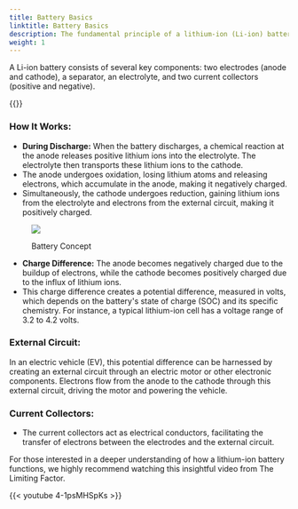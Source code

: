 ```yaml
---
title: Battery Basics
linktitle: Battery Basics
description: The fundamental principle of a lithium-ion (Li-ion) battery is that it generates electrical energy through an electrochemical reaction between two different metals with varying affinities for electrons.
weight: 1
---
```

<!-- markdownlint-disable MD033 -->

A Li-ion battery consists of several key components: two electrodes (anode and cathode), a separator, an electrolyte, and two current collectors (positive and negative).

{{<evkxdisplayaddarticle />}}

### How It Works:

- **During Discharge:** When the battery discharges, a chemical reaction at the anode releases positive lithium ions into the electrolyte. The electrolyte then transports these lithium ions to the cathode.
- The anode undergoes oxidation, losing lithium atoms and releasing electrons, which accumulate in the anode, making it negatively charged.
- Simultaneously, the cathode undergoes reduction, gaining lithium ions from the electrolyte and electrons from the external circuit, making it positively charged.

<figure>
<img src="https://media.evkx.net/multimedia/technology/battery/batteryconcept.drawio.svg" class="img-fluid mx-auto d-block">
<figcaption>
    <p class="lead text-center fw-semibold">
        Battery Concept
    </p>
</figcaption>
</figure>

- **Charge Difference:** The anode becomes negatively charged due to the buildup of electrons, while the cathode becomes positively charged due to the influx of lithium ions.
- This charge difference creates a potential difference, measured in volts, which depends on the battery's state of charge (SOC) and its specific chemistry. For instance, a typical lithium-ion cell has a voltage range of 3.2 to 4.2 volts.

### External Circuit:

In an electric vehicle (EV), this potential difference can be harnessed by creating an external circuit through an electric motor or other electronic components. Electrons flow from the anode to the cathode through this external circuit, driving the motor and powering the vehicle.

### Current Collectors:

- The current collectors act as electrical conductors, facilitating the transfer of electrons between the electrodes and the external circuit.

For those interested in a deeper understanding of how a lithium-ion battery functions, we highly recommend watching this insightful video from The Limiting Factor.

{{< youtube 4-1psMHSpKs >}}